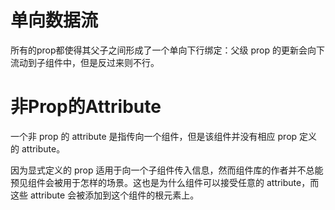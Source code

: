 # 单向数据流

所有的prop都使得其父子之间形成了一个单向下行绑定：父级 prop 的更新会向下流动到子组件中，但是反过来则不行。


# 非Prop的Attribute

一个非 prop 的 attribute 是指传向一个组件，但是该组件并没有相应 prop 定义的 attribute。

因为显式定义的 prop 适用于向一个子组件传入信息，然而组件库的作者并不总能预见组件会被用于怎样的场景。这也是为什么组件可以接受任意的 attribute，而这些 attribute 会被添加到这个组件的根元素上。